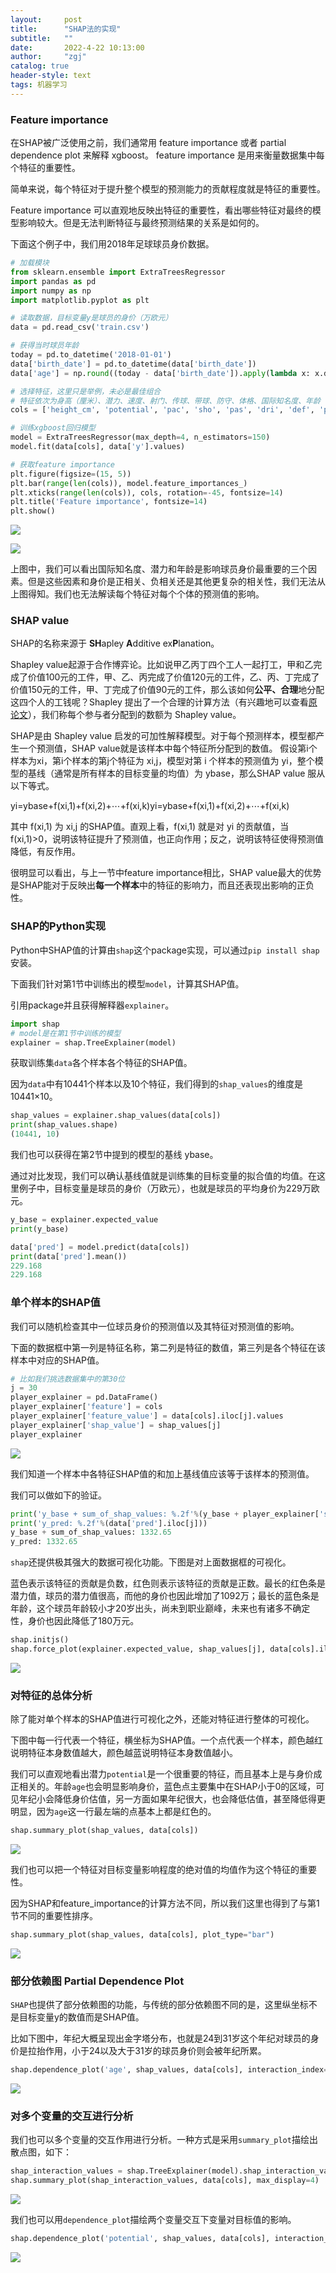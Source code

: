 ```yaml
---
layout:     post
title:      "SHAP法的实现"
subtitle:   ""
date:       2022-4-22 10:13:00
author:     "zgj"
catalog: true
header-style: text
tags: 机器学习
---
```


### Feature importance

在SHAP被广泛使用之前，我们通常用 feature importance 或者 partial dependence plot 来解释 xgboost。 feature importance 是用来衡量数据集中每个特征的重要性。

简单来说，每个特征对于提升整个模型的预测能力的贡献程度就是特征的重要性。

Feature importance 可以直观地反映出特征的重要性，看出哪些特征对最终的模型影响较大。但是无法判断特征与最终预测结果的关系是如何的。

下面这个例子中，我们用2018年足球球员身价数据。

```python
# 加载模块
from sklearn.ensemble import ExtraTreesRegressor
import pandas as pd
import numpy as np
import matplotlib.pyplot as plt

# 读取数据，目标变量y是球员的身价（万欧元）
data = pd.read_csv('train.csv')

# 获得当时球员年龄
today = pd.to_datetime('2018-01-01')
data['birth_date'] = pd.to_datetime(data['birth_date'])
data['age'] = np.round((today - data['birth_date']).apply(lambda x: x.days) / 365., 1)

# 选择特征，这里只是举例，未必是最佳组合
# 特征依次为身高（厘米）、潜力、速度、射门、传球、带球、防守、体格、国际知名度、年龄
cols = ['height_cm', 'potential', 'pac', 'sho', 'pas', 'dri', 'def', 'phy', 'international_reputation', 'age']

# 训练xgboost回归模型
model = ExtraTreesRegressor(max_depth=4, n_estimators=150)
model.fit(data[cols], data['y'].values)

# 获取feature importance
plt.figure(figsize=(15, 5))
plt.bar(range(len(cols)), model.feature_importances_)
plt.xticks(range(len(cols)), cols, rotation=-45, fontsize=14)
plt.title('Feature importance', fontsize=14)
plt.show()
```

![](https://i.vgy.me/HNpocR.png)

![](https://i.vgy.me/BJWVRN.png)

上图中，我们可以看出国际知名度、潜力和年龄是影响球员身价最重要的三个因素。但是这些因素和身价是正相关、负相关还是其他更复杂的相关性，我们无法从上图得知。我们也无法解读每个特征对每个个体的预测值的影响。

### SHAP value

SHAP的名称来源于 **SH**apley **A**dditive ex**P**lanation。

Shapley value起源于合作博弈论。比如说甲乙丙丁四个工人一起打工，甲和乙完成了价值100元的工件，甲、乙、丙完成了价值120元的工件，乙、丙、丁完成了价值150元的工件，甲、丁完成了价值90元的工件，那么该如何**公平、合理**地分配这四个人的工钱呢？Shapley 提出了一个合理的计算方法（有兴趣地可以查看[原论文](https://link.zhihu.com/?target=https%3A//apps.dtic.mil/dtic/tr/fulltext/u2/604084.pdf)），我们称每个参与者分配到的数额为 Shapley value。

SHAP是由 Shapley value 启发的可加性解释模型。对于每个预测样本，模型都产生一个预测值，SHAP value就是该样本中每个特征所分配到的数值。 假设第i个样本为xi，第i个样本的第j个特征为 xi,j，模型对第 i 个样本的预测值为 yi，整个模型的基线（通常是所有样本的目标变量的均值）为 ybase，那么SHAP value 服从以下等式。

yi=ybase+f(xi,1)+f(xi,2)+⋯+f(xi,k)yi=ybase+f(xi,1)+f(xi,2)+⋯+f(xi,k)

其中 f(xi,1) 为 xi,j 的SHAP值。直观上看，f(xi,1) 就是对 yi 的贡献值，当 f(xi,1)>0，说明该特征提升了预测值，也正向作用；反之，说明该特征使得预测值降低，有反作用。

很明显可以看出，与上一节中feature importance相比，SHAP value最大的优势是SHAP能对于反映出**每一个样本**中的特征的影响力，而且还表现出影响的正负性。

### SHAP的Python实现

Python中SHAP值的计算由`shap`这个package实现，可以通过`pip install shap`安装。

下面我们针对第1节中训练出的模型`model`，计算其SHAP值。

引用package并且获得解释器`explainer`。

```python
import shap
# model是在第1节中训练的模型
explainer = shap.TreeExplainer(model)
```

获取训练集`data`各个样本各个特征的SHAP值。

因为`data`中有10441个样本以及10个特征，我们得到的`shap_values`的维度是10441×10。

```python
shap_values = explainer.shap_values(data[cols])
print(shap_values.shape)
(10441, 10)
```

我们也可以获得在第2节中提到的模型的基线 ybase。

通过对比发现，我们可以确认基线值就是训练集的目标变量的拟合值的均值。在这里例子中，目标变量是球员的身价（万欧元），也就是球员的平均身价为229万欧元。

```python
y_base = explainer.expected_value
print(y_base)

data['pred'] = model.predict(data[cols])
print(data['pred'].mean())
229.168
229.168
```

### 单个样本的SHAP值

我们可以随机检查其中一位球员身价的预测值以及其特征对预测值的影响。

下面的数据框中第一列是特征名称，第二列是特征的数值，第三列是各个特征在该样本中对应的SHAP值。

```python
# 比如我们挑选数据集中的第30位
j = 30
player_explainer = pd.DataFrame()
player_explainer['feature'] = cols
player_explainer['feature_value'] = data[cols].iloc[j].values
player_explainer['shap_value'] = shap_values[j]
player_explainer
```

![](https://i.vgy.me/SaiMGO.png)

我们知道一个样本中各特征SHAP值的和加上基线值应该等于该样本的预测值。

我们可以做如下的验证。

```python
print('y_base + sum_of_shap_values: %.2f'%(y_base + player_explainer['shap_value'].sum()))
print('y_pred: %.2f'%(data['pred'].iloc[j]))
y_base + sum_of_shap_values: 1332.65
y_pred: 1332.65
```

`shap`还提供极其强大的数据可视化功能。下图是对上面数据框的可视化。

蓝色表示该特征的贡献是负数，红色则表示该特征的贡献是正数。最长的红色条是潜力值，球员的潜力值很高，而他的身价也因此增加了1092万；最长的蓝色条是年龄，这个球员年龄较小才20岁出头，尚未到职业巅峰，未来也有诸多不确定性，身价也因此降低了180万元。

```python
shap.initjs()
shap.force_plot(explainer.expected_value, shap_values[j], data[cols].iloc[j])
```

![](https://i.vgy.me/RIhpe4.png)

### 对特征的总体分析

除了能对单个样本的SHAP值进行可视化之外，还能对特征进行整体的可视化。

下图中每一行代表一个特征，横坐标为SHAP值。一个点代表一个样本，颜色越红说明特征本身数值越大，颜色越蓝说明特征本身数值越小。

我们可以直观地看出潜力`potential`是一个很重要的特征，而且基本上是与身价成正相关的。年龄`age`也会明显影响身价，蓝色点主要集中在SHAP小于0的区域，可见年纪小会降低身价估值，另一方面如果年纪很大，也会降低估值，甚至降低得更明显，因为`age`这一行最左端的点基本上都是红色的。

```python
shap.summary_plot(shap_values, data[cols])
```

![](https://i.vgy.me/GnuKkN.png)

我们也可以把一个特征对目标变量影响程度的绝对值的均值作为这个特征的重要性。

因为SHAP和feature_importance的计算方法不同，所以我们这里也得到了与第1节不同的重要性排序。

```python
shap.summary_plot(shap_values, data[cols], plot_type="bar")
```

![](https://i.vgy.me/9XNtK7.png)

### 部分依赖图 Partial Dependence Plot

`SHAP`也提供了部分依赖图的功能，与传统的部分依赖图不同的是，这里纵坐标不是目标变量y的数值而是SHAP值。

比如下图中，年纪大概呈现出金字塔分布，也就是24到31岁这个年纪对球员的身价是拉抬作用，小于24以及大于31岁的球员身价则会被年纪所累。

```python
shap.dependence_plot('age', shap_values, data[cols], interaction_index=None, show=False)
```

![](https://i.vgy.me/qKvJo8.png)

### 对多个变量的交互进行分析

我们也可以多个变量的交互作用进行分析。一种方式是采用`summary_plot`描绘出散点图，如下：

```python
shap_interaction_values = shap.TreeExplainer(model).shap_interaction_values(data[cols])
shap.summary_plot(shap_interaction_values, data[cols], max_display=4)
```

![](https://i.vgy.me/JSPIlg.png)

我们也可以用`dependence_plot`描绘两个变量交互下变量对目标值的影响。

```python
shap.dependence_plot('potential', shap_values, data[cols], interaction_index='age', show=False)
```

![](https://i.vgy.me/tAmOoe.png)